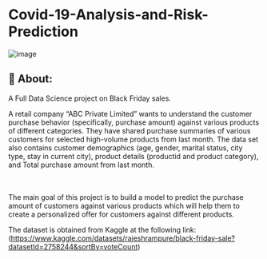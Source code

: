 # Covid-19-Analysis-and-Risk-Prediction
![image](https://github.com/RaedHabib/Black-Friday-Analysis-and-Prediction/assets/127057461/122718ed-5347-4705-9c2c-2aa49e8775a5)




## :dart: About: ##
A Full Data Science project on Black Friday sales. 


A retail company “ABC Private Limited” wants to understand the customer purchase behavior (specifically, purchase amount) against various products of different categories. They have shared purchase summaries of various customers for selected high-volume products from last month.
The data set also contains customer demographics (age, gender, marital status, city type, stay in current city), product details (productid and product category), and Total purchase amount from last month.

<br>
<br>
The main goal of this project is to build a model to predict the purchase amount of customers against various products which will help them to create a personalized offer for customers against different products.

The dataset is obtained from Kaggle at the following link:
(https://www.kaggle.com/datasets/rajeshrampure/black-friday-sale?datasetId=2758244&sortBy=voteCount)

